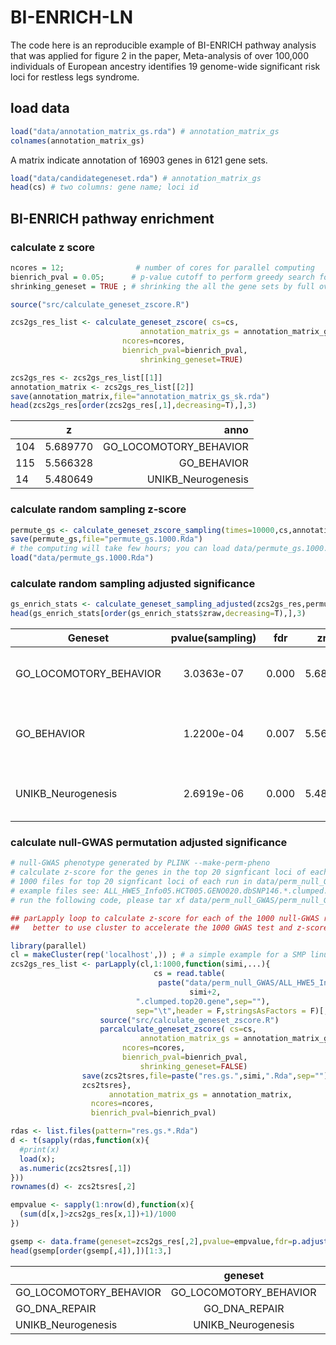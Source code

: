 # BI-ENRICH-LN

The code here is an reproducible example of BI-ENRICH pathway analysis that was applied for figure 2 in the paper, Meta-analysis of over 100,000 individuals of European ancestry identifies 19 genome-wide significant risk loci for restless legs syndrome. 


## load data

```r
load("data/annotation_matrix_gs.rda") # annotation_matrix_gs
colnames(annotation_matrix_gs)
```
A matrix indicate annotation of 16903 genes in 6121 gene sets.

```r
load("data/candidategeneset.rda") # annotation_matrix_gs
head(cs) # two columns: gene name; loci id
```

## BI-ENRICH pathway enrichment

### calculate z score 

```r
ncores = 12;                # number of cores for parallel computing
bienrich_pval = 0.05;      # p-value cutoff to perform greedy search for the potention multiple mixed gene sets.
shrinking_geneset = TRUE ; # shrinking the all the gene sets by full overlap, the larger one will be remove to accelerate computing 

source("src/calculate_geneset_zscore.R")

zcs2gs_res_list <- calculate_geneset_zscore( cs=cs,
				             annotation_matrix_gs = annotation_matrix_gs, 
					     ncores=ncores, 
					     bienrich_pval=bienrich_pval,
				             shrinking_geneset=TRUE)

zcs2gs_res <- zcs2gs_res_list[[1]]
annotation_matrix <- zcs2gs_res_list[[2]]
save(annotation_matrix,file="annotation_matrix_gs_sk.rda")
head(zcs2gs_res[order(zcs2gs_res[,1],decreasing=T),],3)
```

|           |z|                   anno|
|---|:---:|---:|	   
104 |5.689770 |GO_LOCOMOTORY_BEHAVIOR|
115 |5.566328|            GO_BEHAVIOR|
14  |5.480649 |    UNIKB_Neurogenesis|

### calculate random sampling z-score

```r
permute_gs <- calculate_geneset_zscore_sampling(times=10000,cs,annotation_matrix, ncores=8, bienrich_pval=0.05,shrinking_geneset=FALSE)
save(permute_gs,file="permute_gs.1000.Rda")
# the computing will take few hours; you can load data/permute_gs.1000.Rda for the next step;
load("data/permute_gs.1000.Rda") 
```

### calculate random sampling adjusted significance

```r
gs_enrich_stats <- calculate_geneset_sampling_adjusted(zcs2gs_res,permute_gs)
head(gs_enrich_stats[order(gs_enrich_stats$zraw,decreasing=T),],3)
```

|Geneset|       pvalue(sampling)|   fdr|     zraw|                        genes|
|---|:---:|:---:|:---:|---:|
|GO_LOCOMOTORY_BEHAVIOR |3.0363e-07 |0.000 |5.689770 |      BTBD9 CLN6 HOXB8 MEIS1
|          GO_BEHAVIOR |1.2200e-04 |0.007 |5.566328 | BTBD9 CLN6 DACH1 HOXB8 MEIS1
|  UNIKB_Neurogenesis |2.6919e-06 |0.000 |5.480649 |     MDGA1 MYT1 NTNG1 SEMA6D



### calculate null-GWAS permutation adjusted significance

```r
# null-GWAS phenotype generated by PLINK --make-perm-pheno
# calculate z-score for the genes in the top 20 signficant loci of each null-GWAS runs
# 1000 files for top 20 signficant loci of each run in data/perm_null_GWAS/perm_null_GWAS.top20genes.tar
# example files see: ALL_HWE5_Info05.HCT005.GENO020.dbSNP146.*.clumped.top20.gene
# run the following code, please tar xf data/perm_null_GWAS/perm_null_GWAS.top20genes.tar

## parLapply loop to calculate z-score for each of the 1000 null-GWAS runs
##   better to use cluster to accelerate the 1000 GWAS test and z-score calculation; 

library(parallel)
cl = makeCluster(rep('localhost',)) ; # a simple example for a SMP linux machine
zcs2gs_res_list <- parLapply(cl,1:1000,function(simi,...){
                                cs = read.table(
			                     paste("data/perm_null_GWAS/ALL_HWE5_Info05.HCT005.GENO020.dbSNP146.",
			                            simi+2,
						    ".clumped.top20.gene",sep=""),
						    sep="\t",header = F,stringsAsFactors = F)[,2:1] ; 
			        source("src/calculate_geneset_zscore.R")
			        parcalculate_geneset_zscore( cs=cs,
				             annotation_matrix_gs = annotation_matrix_gs, 
					     ncores=ncores, 
					     bienrich_pval=bienrich_pval,
				             shrinking_geneset=FALSE)
				save(zcs2tsres,file=paste("res.gs.",simi,".Rda",sep="")) ; 
				zcs2tsres},
		              annotation_matrix_gs = annotation_matrix, 
			      ncores=ncores, 
			      bienrich_pval=bienrich_pval)

rdas <- list.files(pattern="res.gs.*.Rda")
d <- t(sapply(rdas,function(x){
  #print(x)
  load(x);
  as.numeric(zcs2tsres[,1])
}))
rownames(d) <- zcs2tsres[,2]

empvalue <- sapply(1:nrow(d),function(x){
  (sum(d[x,]>zcs2gs_res[x,1])+1)/1000
})

gsemp <- data.frame(geneset=zcs2gs_res[,2],pvalue=empvalue,fdr=p.adjust(empvalue,"fdr"), rawz = zcs2gs_res[,1])
head(gsemp[order(gsemp[,4]),])[1:3,]
```



|                      |               geneset  |pvalue(perm)|   fdr|     z|
|---|:---:|:---:|:---:|---:|
|GO_LOCOMOTORY_BEHAVIOR| GO_LOCOMOTORY_BEHAVIOR  |0.002 |0.029| 5.689770|
|GO_DNA_REPAIR         |          GO_DNA_REPAIR  |0.005 |0.036| 4.978007|
|UNIKB_Neurogenesis    |     UNIKB_Neurogenesis  |0.005 |0.036| 5.480649|

